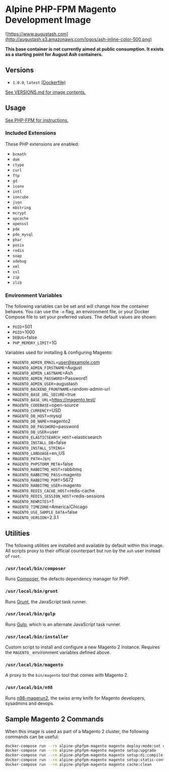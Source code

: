 # Alpine PHP-FPM Magento Development Image

![https://www.augustash.com](http://augustash.s3.amazonaws.com/logos/ash-inline-color-500.png)

**This base container is not currently aimed at public consumption. It exists as a starting point for August Ash containers.**

## Versions

- `1.0.0`, `latest` [(Dockerfile)](https://github.com/augustash/docker-alpine-phpfpm-magento/blob/1.0.0/Dockerfile)

[See VERSIONS.md for image contents.](https://github.com/augustash/docker-alpine-phpfpm-magento/blob/master/VERSIONS.md)

## Usage

[See PHP-FPM for instructions.](https://github.com/augustash/docker-alpine-phpfpm/blob/master/README.md)

### Included Extensions

These PHP extensions are enabled:

- `bcmath`
- `dom`
- `ctype`
- `curl`
- `ftp`
- `gd`
- `iconv`
- `intl`
- `ioncube`
- `json`
- `mbstring`
- `mcrypt`
- `opcache`
- `openssl`
- `pdo`
- `pdo_mysql`
- `phar`
- `posix`
- `redis`
- `soap`
- `xdebug`
- `xml`
- `xsl`
- `zip`
- `zlib`

### Environment Variables

The following variables can be set and will change how the container behaves. You can use the `-e` flag, an environment file, or your Docker Compose file to set your preferred values. The default values are shown:

- `PUID`=501
- `PGID`=1000
- `DEBUG`=false
- `PHP_MEMORY_LIMIT`=1G

Variables used for installing & configuring Magento:

- `MAGENTO_ADMIN_EMAIL`=user@example.com
- `MAGENTO_ADMIN_FIRSTNAME`=August
- `MAGENTO_ADMIN_LASTNAME`=Ash
- `MAGENTO_ADMIN_PASSWORD`=Password1
- `MAGENTO_ADMIN_USER`=augustash
- `MAGENTO_BACKEND_FRONTNAME`=random-admin-url
- `MAGENTO_BASE_URL_SECURE`=true
- `MAGENTO_BASE_URL`=https://magento.test/
- `MAGENTO_CODEBASE`=open-source
- `MAGENTO_CURRENCY`=USD
- `MAGENTO_DB_HOST`=mysql
- `MAGENTO_DB_NAME`=magento2
- `MAGENTO_DB_PASSWORD`=password
- `MAGENTO_DB_USER`=user
- `MAGENTO_ELASTICSEARCH_HOST`=elasticsearch
- `MAGENTO_INSTALL_DB`=false
- `MAGENTO_INSTALL_STRING`=
- `MAGENTO_LANGUAGE`=en_US
- `MAGENTO_PATH`=/src
- `MAGENTO_PHPSTORM_META`=false
- `MAGENTO_RABBITMQ_HOST`=rabbitmq
- `MAGENTO_RABBITMQ_PASS`=magento
- `MAGENTO_RABBITMQ_PORT`=5672
- `MAGENTO_RABBITMQ_USER`=magento
- `MAGENTO_REDIS_CACHE_HOST`=redis-cache
- `MAGENTO_REDIS_SESSION_HOST`=redis-sessions
- `MAGENTO_REWRITES`=1
- `MAGENTO_TIMEZONE`=America/Chicago
- `MAGENTO_USE_SAMPLE_DATA`=false
- `MAGENTO_VERSION`=2.3.1

## Utilities

The following utilities are installed and available by default within this image. All scripts proxy to their official counterpart but run by the `ash` user instead of `root`.

### `/usr/local/bin/composer`

Runs [Composer](https://getcomposer.org/), the defacto dependency manager for PHP.

### `/usr/local/bin/grunt`

Runs [Grunt](https://gruntjs.com/), the JavaScript task runner.

### `/usr/local/bin/gulp`

Runs [Gulp](https://gulpjs.com/), which is an alternate JavaScript task runner.

### `/usr/local/bin/installer`

Custom script to install and configure a new Magento 2 instance. Requires the `MAGENTO_` environment variables defined above.

### `/usr/local/bin/magento`

A proxy to the `bin/magento` tool that comes with Magento 2.

### `/usr/local/bin/n98`

Runs [n98-magerun2](https://magerun.net/), the swiss army knife for Magento developers, sysadmins and devops.

## Sample Magento 2 Commands

When this image is used as part of a Magento 2 cluster, the following commands can be useful:

```bash
docker-compose run --rm alpine-phpfpm-magento magento deploy:mode:set developer
docker-compose run --rm alpine-phpfpm-magento magento setup:upgrade
docker-compose run --rm alpine-phpfpm-magento magento setup:di:compile
docker-compose run --rm alpine-phpfpm-magento magento setup:static-content:deploy
docker-compose run --rm alpine-phpfpm-magento magento cache:clean
```

